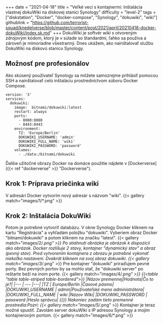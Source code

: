 +++
date = "2021-04-18"
title = "Veľké veci s kontajnermi: Inštalácia vlastnej dokuWiki na diskovej stanici Synology"
difficulty = "level-2"
tags = ["diskstation", "Docker", "docker-compose", "Synology", "dokuwiki", "wiki"]
githublink = "https://github.com/terrorist-squad/knedelverse/blob/master/content/post/2021/april/20210418-docker-dokuWiki/index.sk.md"
+++
DokuWiki je softvér wiki s otvoreným zdrojovým kódom, ktorý je v súlade so štandardmi, ľahko sa používa a zároveň je mimoriadne všestranný. Dnes ukážem, ako nainštalovať službu DokuWiki na diskovú stanicu Synology.
## Možnosť pre profesionálov
Ako skúsený používateľ Synology sa môžete samozrejme prihlásiť pomocou SSH a nainštalovať celú inštaláciu prostredníctvom súboru Docker Compose.
```
version: '3'
services:
  dokuwiki:
    image:  bitnami/dokuwiki:latest
    restart: always
    ports:
      - 8080:8080
      - 8443:8443
    environment:
      TZ: 'Europe/Berlin'
      DOKUWIKI_USERNAME: 'admin'
      DOKUWIKI_FULL_NAME: 'wiki'
      DOKUWIKI_PASSWORD: 'password'
    volumes:
      - ./data:/bitnami/dokuwiki

```
Ďalšie užitočné obrazy Docker na domáce použitie nájdete v [Dockerverse]({{< ref "dockerverse" >}} "Dockerverse").
## Krok 1: Príprava priečinka wiki
V adresári Docker vytvorím nový adresár s názvom "wiki".
{{< gallery match="images/1/*.png" >}}

## Krok 2: Inštalácia DokuWiki
Potom je potrebné vytvoriť databázu. V okne Synology Docker kliknem na kartu "Registrácia" a vyhľadám položku "dokuwiki". Vyberiem obraz Docker "bitnami/dokuwiki" a potom kliknem na značku "latest".
{{< gallery match="images/2/*.png" >}}
Po stiahnutí obrázka je obrázok k dispozícii ako obrázok. Docker rozlišuje 2 stavy, kontajner "dynamický stav" a obraz (pevný stav). Pred vytvorením kontajnera z obrazu je potrebné vykonať niekoľko nastavení. Dvakrát kliknem na svoj obraz dokuwiki.
{{< gallery match="images/3/*.png" >}}
Pre kontajner "dokuwiki" priraďujem pevné porty. Bez pevných portov by sa mohlo stať, že "dokuwiki server" po reštarte beží na inom porte.
{{< gallery match="images/4/*.png" >}}
{{<table "table table-striped table-bordered">}}
|Názov premennej|Hodnota|Čo to je?|
|--- | --- |---|
|TZ	| Europe/Berlin	|Časové pásmo|
|DOKUWIKI_USERNAME	| admin|Používateľské meno administrátora|
|DOKUWIKI_FULL_NAME |	wiki	|Názov WIki|
|DOKUWIKI_PASSWORD	| password	|Heslo správcu|
{{</table>}}
Nakoniec zadám tieto premenné prostredia:Pozri:
{{< gallery match="images/5/*.png" >}}
Kontajner je teraz možné spustiť. Zavolám server dokuWIki s IP adresou Synology a mojím kontajnerovým portom.
{{< gallery match="images/6/*.png" >}}

